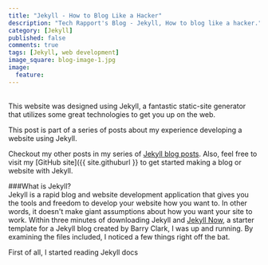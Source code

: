 ```yaml
---
title: "Jekyll - How to Blog Like a Hacker"
description: "Tech Rapport's Blog - Jekyll, How to blog like a hacker."
category: [Jekyll]
published: false
comments: true
tags: [Jekyll, web development]
image_square: blog-image-1.jpg
image: 
  feature:
---
```


<br>
This website was designed using Jekyll, a fantastic static-site generator that utilizes some great technologies to get you up on the web. 

This post is part of a series of posts about my experience developing a website using Jekyll. 

Checkout my other posts in my series of [Jekyll blog posts](/blog/categories/#Jekyll). Also, feel free to visit my [GitHub site]({{ site.githuburl }} to get started making a blog or website with Jekyll. 

###What is Jekyll?<br>
Jekyll is a rapid blog and website development application that gives you the tools and freedom to develop your website how you want to. In other words, it doesn't make giant assumptions about how you want your site to work. Within three minutes of downloading Jekyll and [Jekyll Now](https://github.com/barryclark/jekyll-now), a starter template for a Jekyll blog created by Barry Clark, I was up and running. By examining the files included, I noticed a few things right off the bat. 

First of all, I started reading Jekyll docs 